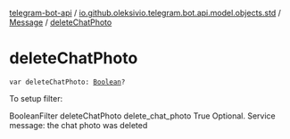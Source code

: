 [telegram-bot-api](../../index.md) / [io.github.oleksivio.telegram.bot.api.model.objects.std](../index.md) / [Message](index.md) / [deleteChatPhoto](./delete-chat-photo.md)

# deleteChatPhoto

`var deleteChatPhoto: `[`Boolean`](https://kotlinlang.org/api/latest/jvm/stdlib/kotlin/-boolean/index.html)`?`

To setup filter:

BooleanFilter deleteChatPhoto delete_chat_photo True Optional. Service message: the chat photo was deleted

